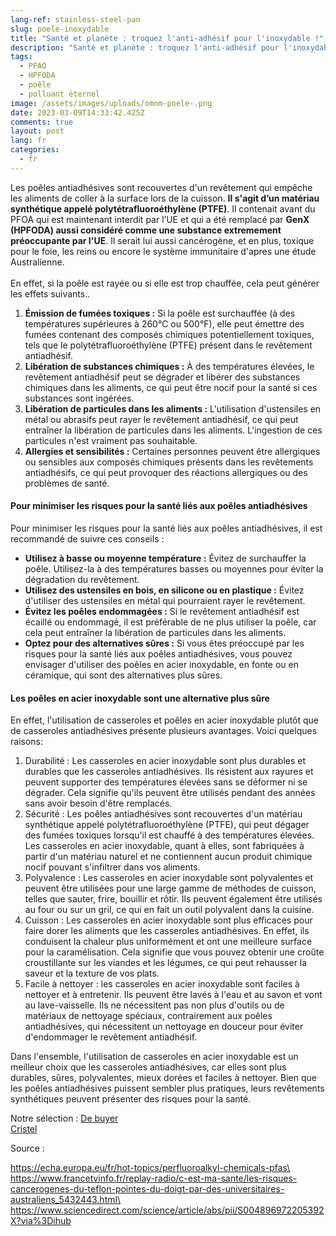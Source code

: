 ```yaml
---
lang-ref: stainless-steel-pan
slug: poele-inoxydable
title: "Santé et planète : troquez l'anti-adhésif pour l'inoxydable !"
description: "Santé et planète : troquez l'anti-adhésif pour l'inoxydable !"
tags:
  - PFAO
  - HPFODA
  - poêle
  - polluant éternel
image: /assets/images/uploads/omnm-poele-.png
date: 2023-03-09T14:33:42.425Z
comments: true
layout: post
lang: fr
categories:
  - fr
---
```

Les poêles antiadhésives sont recouvertes d'un revêtement qui empêche les aliments de coller à la surface lors de la cuisson. **Il s'agit d’un matériau synthétique appelé polytétrafluoroéthylène (PTFE)**. Il contenait avant du PFOA qui est maintenant interdit par l’UE et qui a été remplacé par **GenX (HPFODA) aussi considéré comme une substance extremement préoccupante par l'UE**. Il serait lui aussi cancérogène, et en plus, toxique pour le foie, les reins ou encore le système immunitaire d'apres une étude Australienne. \
\
En effet, si la poêle est rayée ou si elle est trop chauffée, cela peut générer les effets suivants..

1. **Émission de fumées toxiques :** Si la poêle est surchauffée (à des températures supérieures à 260°C ou 500°F), elle peut émettre des fumées contenant des composés chimiques potentiellement toxiques, tels que le polytétrafluoroéthylène (PTFE) présent dans le revêtement antiadhésif.
2. **Libération de substances chimiques :** À des températures élevées, le revêtement antiadhésif peut se dégrader et libérer des substances chimiques dans les aliments, ce qui peut être nocif pour la santé si ces substances sont ingérées.
3. **Libération de particules dans les aliments :** L'utilisation d'ustensiles en métal ou abrasifs peut rayer le revêtement antiadhésif, ce qui peut entraîner la libération de particules dans les aliments. L'ingestion de ces particules n'est vraiment pas souhaitable.
4. **Allergies et sensibilités :** Certaines personnes peuvent être allergiques ou sensibles aux composés chimiques présents dans les revêtements antiadhésifs, ce qui peut provoquer des réactions allergiques ou des problèmes de santé.

#### Pour minimiser les risques pour la santé liés aux poêles antiadhésives

Pour minimiser les risques pour la santé liés aux poêles antiadhésives, il est recommandé de suivre ces conseils :

* **Utilisez à basse ou moyenne température :** Évitez de surchauffer la poêle. Utilisez-la à des températures basses ou moyennes pour éviter la dégradation du revêtement.
* **Utilisez des ustensiles en bois, en silicone ou en plastique :** Évitez d'utiliser des ustensiles en métal qui pourraient rayer le revêtement.
* **Évitez les poêles endommagées :** Si le revêtement antiadhésif est écaillé ou endommagé, il est préférable de ne plus utiliser la poêle, car cela peut entraîner la libération de particules dans les aliments.
* **Optez pour des alternatives sûres :** Si vous êtes préoccupé par les risques pour la santé liés aux poêles antiadhésives, vous pouvez envisager d'utiliser des poêles en acier inoxydable, en fonte ou en céramique, qui sont des alternatives plus sûres.

#### Les poêles en acier inoxydable sont une alternative plus sûre

En effet, l'utilisation de casseroles et poêles  en acier inoxydable plutôt que de casseroles antiadhésives présente plusieurs avantages. Voici quelques raisons:

1. Durabilité : Les casseroles en acier inoxydable sont plus durables et durables que les casseroles antiadhésives. Ils résistent aux rayures et peuvent supporter des températures élevées sans se déformer ni se dégrader. Cela signifie qu'ils peuvent être utilisés pendant des années sans avoir besoin d'être remplacés.
2. Sécurité : Les poêles antiadhésives sont recouvertes d'un matériau synthétique appelé polytétrafluoroéthylène (PTFE), qui peut dégager des fumées toxiques lorsqu'il est chauffé à des températures élevées. Les casseroles en acier inoxydable, quant à elles, sont fabriquées à partir d'un matériau naturel et ne contiennent aucun produit chimique nocif pouvant s'infiltrer dans vos aliments.
3. Polyvalence : Les casseroles en acier inoxydable sont polyvalentes et peuvent être utilisées pour une large gamme de méthodes de cuisson, telles que sauter, frire, bouillir et rôtir. Ils peuvent également être utilisés au four ou sur un gril, ce qui en fait un outil polyvalent dans la cuisine.                                                                    
4. Cuisson : Les casseroles en acier inoxydable sont plus efficaces pour faire dorer les aliments que les casseroles antiadhésives. En effet, ils conduisent la chaleur plus uniformément et ont une meilleure surface pour la caramélisation. Cela signifie que vous pouvez obtenir une croûte croustillante sur les viandes et les légumes, ce qui peut rehausser la saveur et la texture de vos plats.
5. Facile à nettoyer : les casseroles en acier inoxydable sont faciles à nettoyer et à entretenir. Ils peuvent être lavés à l'eau et au savon et vont au lave-vaisselle. Ils ne nécessitent pas non plus d'outils ou de matériaux de nettoyage spéciaux, contrairement aux poêles antiadhésives, qui nécessitent un nettoyage en douceur pour éviter d'endommager le revêtement antiadhésif.

Dans l'ensemble, l'utilisation de casseroles en acier inoxydable est un meilleur choix que les casseroles antiadhésives, car elles sont plus durables, sûres, polyvalentes, mieux dorées et faciles à nettoyer. Bien que les poêles antiadhésives puissent sembler plus pratiques, leurs revêtements synthétiques peuvent présenter des risques pour la santé.

N﻿otre sélection :
[D﻿e buyer](https://www.debuyer.com/fr/353-batteries-de-cuisine)\
[Cristel](https://www.cristel.com/fr/produits/poele-haute-inox-mutine-amovible)

Source : 

https://echa.europa.eu/fr/hot-topics/perfluoroalkyl-chemicals-pfas\
https://www.francetvinfo.fr/replay-radio/c-est-ma-sante/les-risques-cancerogenes-du-teflon-pointes-du-doigt-par-des-universitaires-australiens_5432443.html\
https://www.sciencedirect.com/science/article/abs/pii/S004896972205392X?via%3Dihub